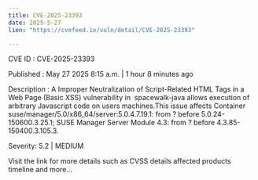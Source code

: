 ```yaml
---
title: CVE-2025-23393
date: 2025-5-27
lien: "https://cvefeed.io/vuln/detail/CVE-2025-23393"

---
```


CVE ID : CVE-2025-23393

Published :  May 27
2025
8:15 a.m. | 1 hour
8 minutes ago

Description : A Improper Neutralization of Script-Related HTML Tags in a Web Page (Basic XSS) vulnerability in  spacewalk-java allows execution of arbitrary Javascript code on users machines.This issue affects Container suse/manager/5.0/x86_64/server:5.0.4.7.19.1: from ? before 5.0.24-150600.3.25.1; SUSE Manager Server Module 4.3: from ? before 4.3.85-150400.3.105.3.

Severity: 5.2 | MEDIUM

Visit the link for more details
such as CVSS details
affected products
timeline
and more...
